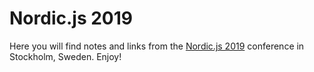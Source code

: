 # Nordic.js 2019

Here you will find notes and links from the [Nordic.js 2019](https://nordicjs.com/2019) conference in Stockholm, Sweden. Enjoy!
